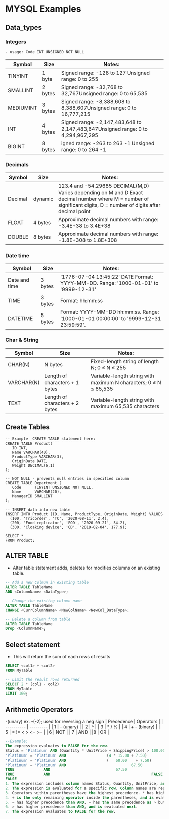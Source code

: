 # MYSQL Examples

## Data_types
### Integers
```
- usage: Code INT UNSIGNED NOT NULL
```
| Symbol | Size | Notes: |
| ------ | ---- | ------ |
| TINYINT |	1 byte | Signed range: -128 to 127 Unsigned range: 0 to 255 | 
| SMALLINT |	2 bytes | Signed range: -32,768 to 32,767Unsigned range: 0 to 65,535 | 
| MEDIUMINT |	3 bytes | Signed range: -8,388,608 to 8,388,607Unsigned range: 0 to 16,777,215 | 
| INT |	4 bytes | Signed range: -2,147,483,648 to 2,147,483,647Unsigned range: 0 to 4,294,967,295 | 
| BIGINT |	8 bytes	 | igned range: -263 to 263 -1 Unsigned range: 0 to 264 -1 | 


### Decimals
| Symbol | Size | Notes: |
| ------ | ---- | ------ |
| Decimal |  dynamic | 	123.4 and -54.29685	DECIMAL(M,D) Varies depending on M and D	Exact decimal number where M = number of significant digits, D = number of digits after decimal point |
| FLOAT	| 4 bytes |	Approximate decimal numbers with range: -3.4E+38 to 3.4E+38 |
| DOUBLE | 8 bytes |	Approximate decimal numbers with range: -1.8E+308 to 1.8E+308 |

### Date time
| Symbol | Size | Notes: |
| ------ | ---- | ------ |
| Date and time |3 bytes |'1776-07-04 13:45:22'	DATE Format: YYYY-MM-DD. Range: '1000-01-01' to '9999-12-31' |
| TIME | 3 bytes | Format: hh:mm:ss |
| DATETIME | 5 bytes | Format: YYYY-MM-DD hh:mm:ss. Range: '1000-01-01 00:00:00' to '9999-12-31 23:59:59'. |


### Char & String
| Symbol | Size | Notes: |
| ------ | ---- | ------ |
| CHAR(N) | N bytes | Fixed-length string of length N; 0 ≤ N ≤ 255 |
| VARCHAR(N) |	Length of characters + 1 bytes | Variable-length string with maximum N characters; 0 ≤ N ≤ 65,535 |
| TEXT	| Length of characters + 2 bytes | Variable-length string with maximum 65,535 characters |


## Create Tables
```mysql
-- Example  CREATE TABLE statement here:
CREATE TABLE Product(
   ID INT,
   Name VARCHAR(40),
   ProductType VARCHAR(3),
   OriginDate DATE,
   Weight DECIMAL(6,1)
);

-- NOT NULL - prevents null entries in specified column
CREATE TABLE Department (
   Code      TINYINT UNSIGNED NOT NULL,
   Name      VARCHAR(20),
   ManagerID SMALLINT
);

-- INSERT data into new table
INSERT INTO Product (ID, Name, ProductType, OriginDate, Weight) VALUES 
  (100, 'Tricorder', 'TC', '2020-08-11', 2.4),
  (200, 'Food replicator', 'FOD', '2020-09-21', 54.2),
  (300, 'Cloaking device', 'CD', '2019-02-04', 177.9);

SELECT *
FROM Product;
```

## ALTER TABLE
* Alter table statement adds, deletes for modifies columns on an existing table.
```sql
-- Add a new Colmun in existing table
ALTER TABLE TableName
ADD <ColumnName> <DataType>;

-- Change the exisitng column name
ALTER TABLE TableName
CHANGE <CurrColumnName> <NewColName> <NewCol_DataType>;

-- Delete a column from table
ALTER TABLE TableName
Drop <ColumnName>;
```

## Select statement
* This will return the sum of each rows of results
```sql
SELECT <col1> + <col2>
FROM MyTable

-- Limit the result rows returned
SELECT 2 * (col1 - col2)
FROM MyTable
LIMIT 100; 
```

## Arithmetic Operators
 -(unary) ex. -(-2); used for reversing a neg sign
| Precedence |	Operators |
| ---------- | --------- |
| 1 |	- (unary) |
| 2 | ^ |
| 3 |	* / % |
| 4 |	+ - (binary) |
| 5 |	= !=     <     >     <=     >= |
| 6 | NOT |
| 7 |	AND |
|8  |	OR |

```sql
--Example:
The expression evaluates to FALSE for the row.
Status = 'Platinum' AND (Quantity * UnitPrice + ShippingPrice) > 100.00
'Platinum' = 'Platinum' AND                  (4 * 15.00 + 7.50)                > 100.00
'Platinum' = 'Platinum' AND                  (   60.00    + 7.50)                > 100.00
'Platinum' = 'Platinum' AND                             67.50                        > 100.00
TRUE             AND                             67.50                        > 100.00
TRUE             AND                                             FALSE
FALSE
1. The expression includes column names Status, Quantity, UnitPrice, and ShippingPrice.
2. The expression is evaluated for a specific row. Column names are replaced with column values for the row.
3. Operators within parentheses have the highest precedence. * has higher precedence than + and is evaluated first.
4. + is the only remaining operator inside the parentheses, and is evaluated next.
5. = has higher precedence than AND. = has the same precedence as > but appears to the left. So = is evaluated next.
6. > has higher precedence than AND, and is evaluated next.
7. The expression evaluates to FALSE for the row.
```

